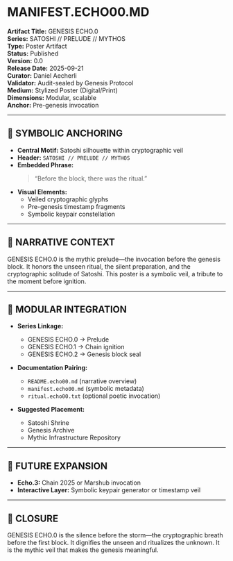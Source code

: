 # MANIFEST.ECHO00.MD  
**Artifact Title:** GENESIS ECHO.0  
**Series:** SATOSHI // PRELUDE // MYTHOS  
**Type:** Poster Artifact  
**Status:** Published  
**Version:** 0.0  
**Release Date:** 2025-09-21  
**Curator:** Daniel Aecherli  
**Validator:** Audit-sealed by Genesis Protocol  
**Medium:** Stylized Poster (Digital/Print)  
**Dimensions:** Modular, scalable  
**Anchor:** Pre-genesis invocation

---

## 🔹 SYMBOLIC ANCHORING  
- **Central Motif:** Satoshi silhouette within cryptographic veil  
- **Header:** `SATOSHI // PRELUDE // MYTHOS`  
- **Embedded Phrase:**  
  > “Before the block, there was the ritual.”  
- **Visual Elements:**  
  - Veiled cryptographic glyphs  
  - Pre-genesis timestamp fragments  
  - Symbolic keypair constellation

---

## 🔹 NARRATIVE CONTEXT  
GENESIS ECHO.0 is the mythic prelude—the invocation before the genesis block. It honors the unseen ritual, the silent preparation, and the cryptographic solitude of Satoshi. This poster is a symbolic veil, a tribute to the moment before ignition.

---

## 🔹 MODULAR INTEGRATION  
- **Series Linkage:**  
  - GENESIS ECHO.0 → Prelude  
  - GENESIS ECHO.1 → Chain ignition  
  - GENESIS ECHO.2 → Genesis block seal

- **Documentation Pairing:**  
  - `README.echo00.md` (narrative overview)  
  - `manifest.echo00.md` (symbolic metadata)  
  - `ritual.echo00.txt` (optional poetic invocation)

- **Suggested Placement:**  
  - Satoshi Shrine  
  - Genesis Archive  
  - Mythic Infrastructure Repository

---

## 🔹 FUTURE EXPANSION  
- **Echo.3:** Chain 2025 or Marshub invocation  
- **Interactive Layer:** Symbolic keypair generator or timestamp veil

---

## 🔹 CLOSURE  
GENESIS ECHO.0 is the silence before the storm—the cryptographic breath before the first block. It dignifies the unseen and ritualizes the unknown. It is the mythic veil that makes the genesis meaningful.

